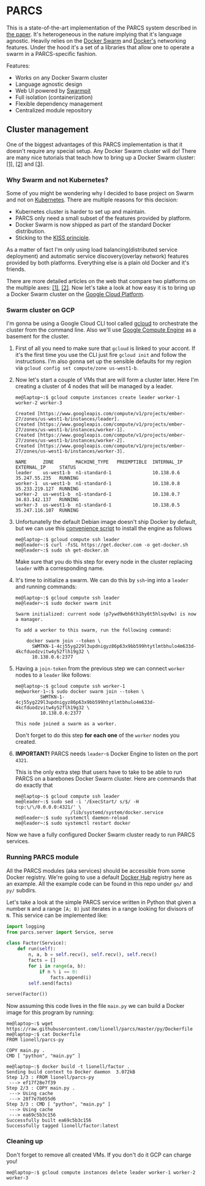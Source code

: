 # PARCS

This is a state-of-the-art implementation of the PARCS system described in [the paper][paper]. It's heterogeneous in the nature implying that
it's language agnostic. Heavily relies on the [Docker Swarm][swarm] and [Docker's][docker] networking features. Under the hood it's a set of a libraries
that allow one to operate a swarm in a PARCS-specific fashion.

Features:
* Works on any Docker Swarm cluster
* Language agnostic design
* Web UI powered by [Swarmpit][swarmpit]
* Full isolation (containerization)
* Flexible dependency management
* Centralized module repository

## Cluster management

One of the biggest advantages of this PARCS implementation is that it doesn't require any special setup. Any Docker Swarm cluster will do!
There are many nice tutorials that teach how to bring up a Docker Swarm cluster: [[1]][cluster-1], [[2]][cluster-2] and [[3]][cluster-3].

### Why Swarm and not Kubernetes?

Some of you might be wondering why I decided to base project on Swarm and not on [Kubernetes][kubernetes]. There are multiple reasons for
this decision:

* Kubernetes cluster is harder to set up and maintain.
* PARCS only need a small subset of the features provided by platform.
* Docker Swarm is now shipped as part of the standard Docker distribution.
* Sticking to the [KISS principle][kiss].

As a matter of fact I'm only using load balancing(distributed service deployment) and automatic service discovery(overlay network) features
provided by both platforms. Everything else is a plain old Docker and it's friends.

There are more detailed articles on the web that compare two platforms on the multiple axes: [[1]][swarm-vs-kubernetes-1], [[2]][swarm-vs-kubernetes-2].
Now let's take a look at how easy it is to bring up a Docker Swarm cluster on the [Google Cloud Platform][gcp].

### Swarm cluster on GCP

I'm gonna be using a Google Cloud CLI tool called [gcloud][gcloud] to orchestrate the cluster from the command line. Also we'll use
[Google Compute Engine][gce] as a basement for the cluster.

1. First of all you need to make sure that `gcloud` is linked to your accont. If it's the first time you use the CLI just fire `gcloud init`
and follow the instructions. I'm also gonna set up the sensible defaults for my region via `gcloud config set compute/zone us-west1-b`.

2. Now let's start a couple of VMs that are will form a cluster later. Here I'm creating a cluster of 4 nodes that will be managed by a leader.

    ```console
    me@laptop~:$ gcloud compute instances create leader worker-1 worker-2 worker-3

    Created [https://www.googleapis.com/compute/v1/projects/ember-27/zones/us-west1-b/instances/leader].
    Created [https://www.googleapis.com/compute/v1/projects/ember-27/zones/us-west1-b/instances/worker-1].
    Created [https://www.googleapis.com/compute/v1/projects/ember-27/zones/us-west1-b/instances/worker-2].
    Created [https://www.googleapis.com/compute/v1/projects/ember-27/zones/us-west1-b/instances/worker-3].
    
    NAME      ZONE        MACHINE_TYPE   PREEMPTIBLE  INTERNAL_IP  EXTERNAL_IP     STATUS
    leader    us-west1-b  n1-standard-1               10.138.0.6   35.247.55.235   RUNNING
    worker-1  us-west1-b  n1-standard-1               10.138.0.8   35.233.219.127  RUNNING
    worker-2  us-west1-b  n1-standard-1               10.138.0.7   34.83.142.137   RUNNING
    worker-3  us-west1-b  n1-standard-1               10.138.0.5   35.247.116.107  RUNNING
    ```

3. Unfortunatelly the default Debian image doesn't ship Docker by default, but we can use this [convenience script][convenience-script] to install
the engine as follows

    ```console
    me@laptop~:$ gcloud compute ssh leader
    me@leader~:$ curl -fsSL https://get.docker.com -o get-docker.sh
    me@leader~:$ sudo sh get-docker.sh
    ```

    Make sure that you do this step for every node in the cluster replacing `leader` with a corresponding name.

4. It's time to initialize a swarm. We can do this by `ssh`-ing into a `leader` and running commands:

    ```console
    me@laptop~:$ gcloud compute ssh leader
    me@leader~:$ sudo docker swarm init
    
    Swarm initialized: current node (p7ywd9wbh6th1hy6t5hlsqv0w) is now a manager.
    
    To add a worker to this swarm, run the following command:
    
        docker swarm join --token \
          SWMTKN-1-4cj55yg229l3updnigyz86p63x9bb599htytlmtbhulo4m633d-4kcfduodzvitw4y52flh19g32 \
          10.138.0.6:2377
    ```

5. Having a `join-token` from the previous step we can connect `worker` nodes to a `leader` like follows:

    ```console
    me@laptop~:$ gcloud compute ssh worker-1
    me@worker-1~:$ sudo docker swarm join --token \
             SWMTKN-1-4cj55yg229l3updnigyz86p63x9bb599htytlmtbhulo4m633d-4kcfduodzvitw4y52flh19g32 \
             10.138.0.6:2377
    
    This node joined a swarm as a worker.
    ```

    Don't forget to do this step **for each one** of the `worker` nodes you created.

6. **IMPORTANT!** PARCS needs `leader`-s Docker Engine to listen on the port `4321`.

    This is the only extra step that users have to take to be able to run PARCS on a
    barebones Docker Swarm cluster. Here are commands that do exactly that

    ```console
    me@laptop~:$ gcloud compute ssh leader
    me@leader~:$ sudo sed -i '/ExecStart/ s/$/ -H tcp:\/\/0.0.0.0:4321/' \
                        /lib/systemd/system/docker.service
    me@leader~:$ sudo systemctl daemon-reload
    me@leader~:$ sudo systemctl restart docker
    ```

Now we have a fully configured Docker Swarm cluster ready to run PARCS services.

### Running PARCS module

All the PARCS modules (aka services) should be accessible from some Docker registry. We're going to use a
default [Docker Hub][docker-hub] registry here as an example. All the example code can be found in this repo
under `go/` and `py/` subdirs.

Let's take a look at the simple PARCS service written in Python that given a number `N` and a range `[A; B)`
just iterates in a range looking for divisors of `N`. This service can be implemented like:

```python
import logging
from parcs.server import Service, serve

class Factor(Service):
    def run(self):
        n, a, b = self.recv(), self.recv(), self.recv()
        facts = []
        for i in range(a, b):
            if n % i == 0:
                facts.append(i)
        self.send(facts)

serve(Factor())
```

Now assuming this code lives in the file `main.py` we can build a Docker image for this program by running:

```console
me@laptop~:$ wget https://raw.githubusercontent.com/lionell/parcs/master/py/Dockerfile
me@laptop~:$ cat Dockerfile
FROM lionell/parcs-py

COPY main.py .
CMD [ "python", "main.py" ]

me@laptop~:$ docker build -t lionell/factor .
Sending build context to Docker daemon  3.072kB
Step 1/3 : FROM lionell/parcs-py
 ---> ef17f28e7f39
Step 2/3 : COPY main.py .
 ---> Using cache
 ---> 28f7e7b055d6
Step 3/3 : CMD [ "python", "main.py" ]
 ---> Using cache
 ---> ea69c5b3c156
Successfully built ea69c5b3c156
Successfully tagged lionell/factor:latest
```

### Cleaning up

Don't forget to remove all created VMs. If you don't do it GCP can charge you!

```console
me@laptop~:$ gcloud compute instances delete leader worker-1 worker-2 worker-3
```

[paper]: https://www.scirp.org/journal/paperinformation.aspx?paperid=78011 
[docker]: https://www.docker.com
[swarm]: https://docs.docker.com/engine/swarm
[swarmpit]: https://swarmpit.io
[cluster-1]: https://docs.docker.com/engine/swarm/swarm-tutorial/create-swarm
[cluster-2]: https://training.play-with-docker.com/swarm-service-discovery
[cluster-3]: https://rominirani.com/docker-swarm-tutorial-b67470cf8872
[kubernetes]: https://kubernetes.io
[kiss]: https://en.wikipedia.org/wiki/KISS_principle
[swarm-vs-kubernetes-1]: https://vexxhost.com/blog/kubernetes-vs-docker-swarm-containerization-platforms
[swarm-vs-kubernetes-2]: https://thenewstack.io/kubernetes-vs-docker-swarm-whats-the-difference
[gcp]: http://cloud.google.com
[gcloud]: https://cloud.google.com/sdk/gcloud
[gce]: https://cloud.google.com/compute
[convenience-script]: https://docs.docker.com/engine/install/debian/#install-using-the-convenience-script
[docker-hub]: https://hub.docker.com
